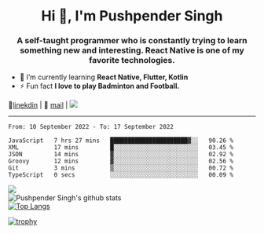 <h1 align="center">Hi 👋, I'm Pushpender Singh</h1>
<h3 align="center">A self-taught programmer who is constantly trying to learn something new and interesting. React Native is one of my favorite technologies.</h3>

- 🌱 I’m currently learning **React Native, Flutter, Kotlin**
- ⚡ Fun fact **I love to play Badminton and Football.**

👔[linekdin](https://www.linkedin.com/in/pushpender-singh-240061202/) | 📧 [mail](mailto:pushpendersingh@p2devs.com) | ![](https://komarev.com/ghpvc/?username=pushpender-singh-ap&color=blue)


---

<!--START_SECTION:waka-->

```text
From: 10 September 2022 - To: 17 September 2022

JavaScript   7 hrs 27 mins   ██████████████████████▓░░   90.26 %
XML          17 mins         █░░░░░░░░░░░░░░░░░░░░░░░░   03.45 %
JSON         14 mins         ▓░░░░░░░░░░░░░░░░░░░░░░░░   02.92 %
Groovy       12 mins         ▓░░░░░░░░░░░░░░░░░░░░░░░░   02.56 %
Git          3 mins          ▒░░░░░░░░░░░░░░░░░░░░░░░░   00.72 %
TypeScript   0 secs          ░░░░░░░░░░░░░░░░░░░░░░░░░   00.09 %
```

<!--END_SECTION:waka-->

<img align="left" src="https://github-readme-streak-stats.herokuapp.com/?user=pushpender-singh-ap&theme=dark" /></br>
![Pushpender Singh's github stats](https://github-readme-stats.vercel.app/api?username=pushpender-singh-ap&show_icons=true&theme=radical&count_private=true)</br>
[![Top Langs](https://github-readme-stats.vercel.app/api/top-langs/?username=pushpender-singh-ap&theme=radical)](https://github.com/pushpender-singh-ap/github-readme-stats)

[![trophy](https://github-profile-trophy.vercel.app/?username=pushpender-singh-ap&theme=radical)](https://github.com/pushpender-singh-ap/pushpender-singh-ap)
